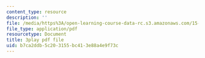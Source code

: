 ```yaml
---
content_type: resource
description: ''
file: /media/https%3A/open-learning-course-data-rc.s3.amazonaws.com/15-071-the-analytics-edge-spring-2017/b7ca2ddb5c203155bc413e88a4e9f73c_aktu4aRQ5X4.pdf
file_type: application/pdf
resourcetype: Document
title: 3play pdf file
uid: b7ca2ddb-5c20-3155-bc41-3e88a4e9f73c
---
```

